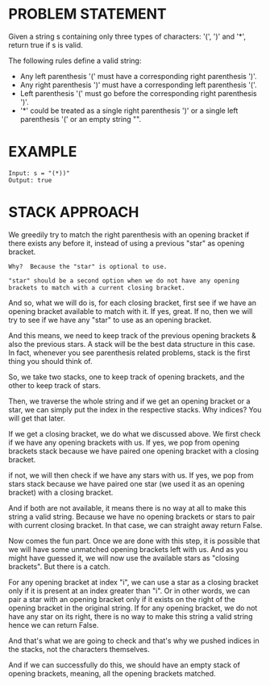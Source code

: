 # PROBLEM STATEMENT

Given a string s containing only three types of characters: '(', ')' and '*', return true if s is valid.

The following rules define a valid string:

 - Any left parenthesis '(' must have a corresponding right parenthesis ')'.
 - Any right parenthesis ')' must have a corresponding left parenthesis '('.
 - Left parenthesis '(' must go before the corresponding right parenthesis ')'.
 - '*' could be treated as a single right parenthesis ')' or a single left parenthesis '(' or an empty string "".


# EXAMPLE

    Input: s = "(*))"
    Output: true

# STACK APPROACH

We greedily try to match the right parenthesis with an opening bracket if there exists any before it, instead of using a previous "star" as opening bracket.

	Why?  Because the "star" is optional to use. 
	
	"star" should be a second option when we do not have any opening brackets to match with a current closing bracket.

And so, what we will do is, for each closing bracket, first see if we have an opening bracket available to match with it. If yes, great. 
If no, then we will try to see if we have any "star" to use as an opening bracket. 

And this means, we need to keep track of the previous opening brackets & also the previous stars. A stack will be the best data structure in this case. In fact, whenever you see parenthesis related problems, stack is the first thing you should think of.

So, we take two stacks, one to keep track of opening brackets, and the other to keep track of stars.

Then, we traverse the whole string and if we get an opening bracket or a star, we can simply put the index in the respective stacks. Why indices? You will get that later.

If we get a closing bracket, we do what we discussed above. We first check if we have any opening brackets with us. If yes, we pop from opening brackets stack because we have paired one opening bracket with a closing bracket.

if not, we will then check if we have any stars with us. If yes, we pop from stars stack because we have paired one star (we used it as an opening bracket) with a closing bracket.

And if both are not available, it means there is no way at all to make this string a valid string. Because we have no opening brackets or stars to pair with current closing bracket. In that case, we can straight away return False.

Now comes the fun part. Once we are done with this step, it is possible that we will have some unmatched opening brackets left with us. And as you might have guessed it, we will now use the available stars as "closing brackets". But there is a catch.

For any opening bracket at index "i", we can use a star as a closing bracket only if it is present at an index greater than "i". Or in other words, we can pair a star with an opening bracket only if it exists on the right of the opening bracket in the original string.  If for any opening bracket, we do not have any star on its right, there is no way to make this string a valid string hence we can return False.

And that's what we are going to check and that's why we pushed indices in the stacks, not the characters themselves.

And if we can successfully do this, we should have an empty stack of opening brackets, meaning, all the opening brackets matched.
 